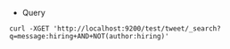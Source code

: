 * Query

```
curl -XGET 'http://localhost:9200/test/tweet/_search?q=message:hiring+AND+NOT(author:hiring)'

```

